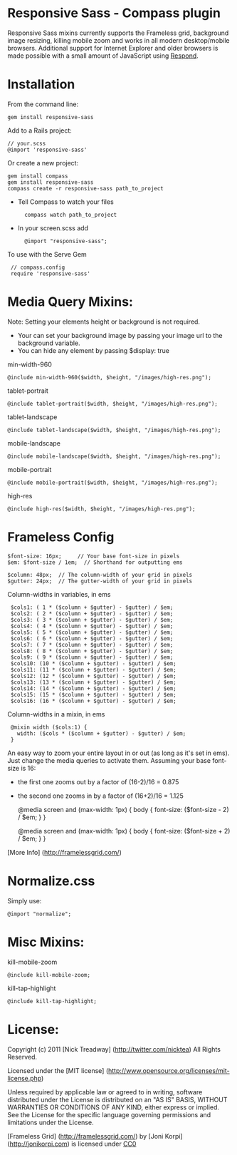 Responsive Sass - Compass plugin
====================

Responsive Sass mixins currently supports the Frameless grid, background image resizing, killing mobile zoom and works in all modern desktop/mobile browsers. Additional support 
for Internet Explorer and older browsers is made possible with a small amount 
of JavaScript using [Respond](http://github.com/scottjehl/Respond).


Installation
============

From the command line:

    gem install responsive-sass

Add to a Rails project:

    // your.scss
    @import 'responsive-sass'
    
Or create a new project:

    gem install compass
    gem install responsive-sass
    compass create -r responsive-sass path_to_project

* Tell Compass to watch your files

        compass watch path_to_project

* In your screen.scss add

        @import "responsive-sass";


    
To use with the Serve Gem

     // compass.config
     require 'responsive-sass'

Media Query Mixins:
==================

Note: Setting your elements height or background is not required.

- Your can set your background image by passing your image url to the background variable.
- You can hide any element by passing $display: true

min-width-960

    @include min-width-960($width, $height, "/images/high-res.png");

tablet-portrait

    @include tablet-portrait($width, $height, "/images/high-res.png");
   
tablet-landscape

    @include tablet-landscape($width, $height, "/images/high-res.png");
       
mobile-landscape

    @include mobile-landscape($width, $height, "/images/high-res.png");
   
mobile-portrait

    @include mobile-portrait($width, $height, "/images/high-res.png");
   
high-res

    @include high-res($width, $height, "/images/high-res.png");

Frameless Config
================
    $font-size: 16px;     // Your base font-size in pixels
    $em: $font-size / 1em;  // Shorthand for outputting ems

    $column: 48px;  // The column-width of your grid in pixels
    $gutter: 24px;  // The gutter-width of your grid in pixels

Column-widths in variables, in ems

     $cols1: ( 1 * ($column + $gutter) - $gutter) / $em;
     $cols2: ( 2 * ($column + $gutter) - $gutter) / $em;
     $cols3: ( 3 * ($column + $gutter) - $gutter) / $em;
     $cols4: ( 4 * ($column + $gutter) - $gutter) / $em;
     $cols5: ( 5 * ($column + $gutter) - $gutter) / $em;
     $cols6: ( 6 * ($column + $gutter) - $gutter) / $em;
     $cols7: ( 7 * ($column + $gutter) - $gutter) / $em;
     $cols8: ( 8 * ($column + $gutter) - $gutter) / $em;
     $cols9: ( 9 * ($column + $gutter) - $gutter) / $em;
     $cols10: (10 * ($column + $gutter) - $gutter) / $em;
     $cols11: (11 * ($column + $gutter) - $gutter) / $em;
     $cols12: (12 * ($column + $gutter) - $gutter) / $em;
     $cols13: (13 * ($column + $gutter) - $gutter) / $em;
     $cols14: (14 * ($column + $gutter) - $gutter) / $em;
     $cols15: (15 * ($column + $gutter) - $gutter) / $em;
     $cols16: (16 * ($column + $gutter) - $gutter) / $em;

Column-widths in a mixin, in ems

     @mixin width ($cols:1) {
       width: ($cols * ($column + $gutter) - $gutter) / $em;
     }
     

 An easy way to zoom your entire layout in or out (as long as it's set in ems).
 Just change the media queries to activate them.
 Assuming your base font-size is 16:
 - the first one zooms out by a factor of (16-2)/16 = 0.875
 - the second one zooms in by a factor of (16+2)/16 = 1.125

     @media screen and (max-width: 1px) {
       body {
         font-size: ($font-size - 2) / $em;
       }
     }

     @media screen and (max-width: 1px) {
       body {
         font-size: ($font-size + 2) / $em;
       }
     }
     
[More Info] (http://framelessgrid.com/)

Normalize.css
=============

Simply use:
    
    @import "normalize";

Misc Mixins:
===========

kill-mobile-zoom

    @include kill-mobile-zoom;
    
kill-tap-highlight
    
    @include kill-tap-highlight;
    
License:
=======
Copyright (c) 2011 [Nick Treadway] (http://twitter.com/nicktea)
All Rights Reserved.

Licensed under the [MIT license] (http://www.opensource.org/licenses/mit-license.php)

Unless required by applicable law or agreed to in writing, software distributed under the License is distributed on an "AS IS" BASIS, WITHOUT WARRANTIES OR CONDITIONS OF ANY KIND, either express or implied. See the License for the specific language governing permissions and limitations under the License.

[Frameless Grid] (http://framelessgrid.com/) by [Joni Korpi] (http://jonikorpi.com) is licensed under
[CC0](http://creativecommons.org/publicdomain/zero/1.0/)